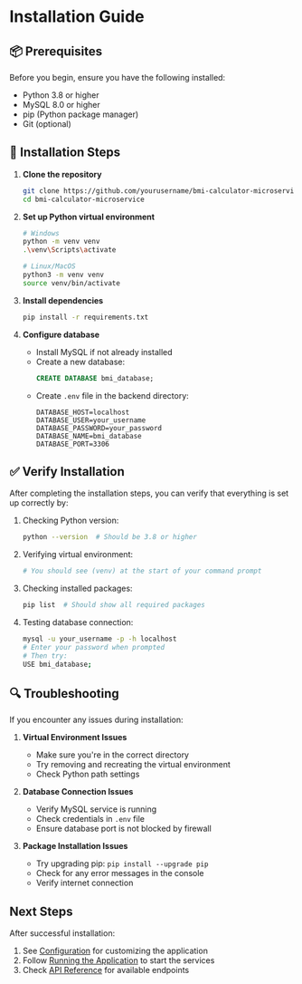 # Installation Guide

## 📦 Prerequisites

Before you begin, ensure you have the following installed:

- Python 3.8 or higher
- MySQL 8.0 or higher
- pip (Python package manager)
- Git (optional)

## 🚀 Installation Steps

1. **Clone the repository**

   ```bash
   git clone https://github.com/yourusername/bmi-calculator-microservice.git
   cd bmi-calculator-microservice
   ```

2. **Set up Python virtual environment**

   ```bash
   # Windows
   python -m venv venv
   .\venv\Scripts\activate

   # Linux/MacOS
   python3 -m venv venv
   source venv/bin/activate
   ```

3. **Install dependencies**

   ```bash
   pip install -r requirements.txt
   ```

4. **Configure database**

   - Install MySQL if not already installed
   - Create a new database:
     ```sql
     CREATE DATABASE bmi_database;
     ```
   - Create `.env` file in the backend directory:
     ```env
     DATABASE_HOST=localhost
     DATABASE_USER=your_username
     DATABASE_PASSWORD=your_password
     DATABASE_NAME=bmi_database
     DATABASE_PORT=3306
     ```

## ✅ Verify Installation

After completing the installation steps, you can verify that everything is set up correctly by:

1. Checking Python version:

   ```bash
   python --version  # Should be 3.8 or higher
   ```

2. Verifying virtual environment:

   ```bash
   # You should see (venv) at the start of your command prompt
   ```

3. Checking installed packages:

   ```bash
   pip list  # Should show all required packages
   ```

4. Testing database connection:
   ```bash
   mysql -u your_username -p -h localhost
   # Enter your password when prompted
   # Then try:
   USE bmi_database;
   ```

## 🔍 Troubleshooting

If you encounter any issues during installation:

1. **Virtual Environment Issues**

   - Make sure you're in the correct directory
   - Try removing and recreating the virtual environment
   - Check Python path settings

2. **Database Connection Issues**

   - Verify MySQL service is running
   - Check credentials in `.env` file
   - Ensure database port is not blocked by firewall

3. **Package Installation Issues**
   - Try upgrading pip: `pip install --upgrade pip`
   - Check for any error messages in the console
   - Verify internet connection

## Next Steps

After successful installation:

1. See [Configuration](configuration.md) for customizing the application
2. Follow [Running the Application](running.md) to start the services
3. Check [API Reference](../api/endpoints.md) for available endpoints
